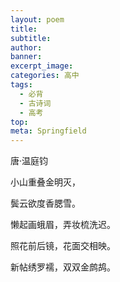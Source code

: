 ```yaml
---
layout: poem
title: 
subtitle: 
author: 
banner: 
excerpt_image: 
categories: 高中
tags:
  - 必背
  - 古诗词
  - 高考
top: 
meta: Springfield
---
```


唐·温庭钧

小山重叠金明灭，

鬓云欲度香腮雪。

懒起画蛾眉，弄妆梳洗迟。

照花前后镜，花面交相映。

新帖绣罗襦，双双金鹧鸪。